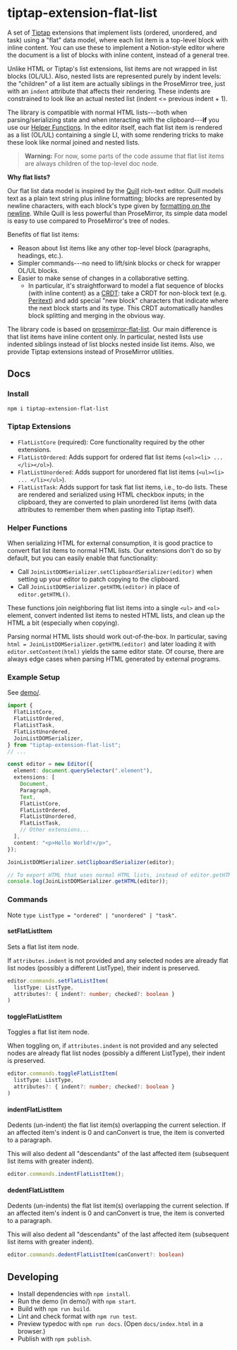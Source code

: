 # tiptap-extension-flat-list

A set of [Tiptap](https://tiptap.dev/) extensions that implement lists (ordered, unordered, and task) using a "flat" data model, where each list item is a top-level block with inline content. You can use these to implement a Notion-style editor where the document is a list of blocks with inline content, instead of a general tree.

Unlike HTML or Tiptap's list extensions, list items are not wrapped in list blocks (OL/UL). Also, nested lists are represented purely by indent levels: the "children" of a list item are actually siblings in the ProseMirror tree, just with an `indent` attribute that affects their rendering. These indents are constrained to look like an actual nested list (indent \<= previous indent + 1).

The library is compatible with normal HTML lists---both when parsing/serializing state and when interacting with the clipboard---**if** you use our [Helper Functions](#helper-functions). In the editor itself, each flat list item is rendered as a list (OL/UL) containing a single LI, with some rendering tricks to make these look like normal joined and nested lists.

> **Warning:** For now, some parts of the code assume that flat list items are always children of the top-level doc node. <!-- (counter plugin; join list serializer; dedent at-most-+1 fixer) -->

**Why flat lists?**

Our flat list data model is inspired by the [Quill](https://quilljs.com/) rich-text editor. Quill models text as a plain text string plus inline formatting; blocks are represented by newline characters, with each block's type given by [formatting on the newline](https://quilljs.com/docs/delta#line-formatting). While Quill is less powerful than ProseMirror, its simple data model is easy to use compared to ProseMirror's tree of nodes.

Benefits of flat list items:

- Reason about list items like any other top-level block (paragraphs, headings, etc.).
- Simpler commands---no need to lift/sink blocks or check for wrapper OL/UL blocks.
- Easier to make sense of changes in a collaborative setting.
  - In particular, it's straightforward to model a flat sequence of blocks (with inline content) as a [CRDT](https://crdt.tech/): take a CRDT for non-block text (e.g. [Peritext](https://www.inkandswitch.com/peritext/)) and add special "new block" characters that indicate where the next block starts and its type. This CRDT automatically handles block splitting and merging in the obvious way.

The library code is based on [prosemirror-flat-list](https://github.com/ocavue/prosemirror-flat-list). Our main difference is that list items have inline content only. In particular, nested lists use indented siblings instead of list blocks nested inside list items. Also, we provide Tiptap extensions instead of ProseMirror utilities.

## Docs

### Install

```bash
npm i tiptap-extension-flat-list
```

### Tiptap Extensions

- `FlatListCore` (required): Core functionality required by the other extensions.
- `FlatListOrdered`: Adds support for ordered flat list items (`<ol><li> ... </li></ol>`).
- `FlatListUnordered`: Adds support for unordered flat list items (`<ul><li> ... </li></ul>`).
- `FlatListTask`: Adds support for task flat list items, i.e., to-do lists. These are rendered and serialized using HTML checkbox inputs; in the clipboard, they are converted to plain unordered list items (with data attributes to remember them when pasting into Tiptap itself).

### Helper Functions

When serializing HTML for external consumption, it is good practice to convert flat list items to normal HTML lists. Our extensions don't do so by default, but you can easily enable that functionality:

- Call `JoinListDOMSerializer.setClipboardSerializer(editor)` when setting up your editor to patch copying to the clipboard.
- Call `JoinListDOMSerializer.getHTML(editor)` in place of `editor.getHTML()`.

These functions join neighboring flat list items into a single `<ul>` and `<ol>` element, convert indented list items to nested HTML lists, and clean up the HTML a bit (especially when copying).

Parsing normal HTML lists should work out-of-the-box. In particular, saving `html = JoinListDOMSerializer.getHTML(editor)` and later loading it with `editor.setContent(html)` yields the same editor state. Of course, there are always edge cases when parsing HTML generated by external programs.

### Example Setup

See [demo/](./demo/).

```ts
import {
  FlatListCore,
  FlatListOrdered,
  FlatListTask,
  FlatListUnordered,
  JoinListDOMSerializer,
} from "tiptap-extension-flat-list";
// ...

const editor = new Editor({
  element: document.querySelector(".element"),
  extensions: [
    Document,
    Paragraph,
    Text,
    FlatListCore,
    FlatListOrdered,
    FlatListUnordered,
    FlatListTask,
    // Other extensions...
  ],
  content: "<p>Hello World!</p>",
});

JoinListDOMSerializer.setClipboardSerializer(editor);

// To export HTML that uses normal HTML lists, instead of editor.getHTML(), call:
console.log(JoinListDOMSerializer.getHTML(editor));
```

### Commands

Note `type ListType = "ordered" | "unordered" | "task"`.

#### setFlatListItem

Sets a flat list item node.

If `attributes.indent` is not provided and any selected nodes are already flat list nodes
(possibly a different ListType), their indent is preserved.

```ts
editor.commands.setFlatListItem(
  listType: ListType,
  attributes?: { indent?: number; checked?: boolean }
)
```

#### toggleFlatListItem

Toggles a flat list item node.

When toggling on,
if `attributes.indent` is not provided and any selected nodes are already flat list nodes
(possibly a different ListType), their indent is preserved.

```ts
editor.commands.toggleFlatListItem(
  listType: ListType,
  attributes?: { indent?: number; checked?: boolean }
)
```

#### indentFlatListItem

Dedents (un-indent) the flat list item(s) overlapping the current selection.
If an affected item's indent is 0 and canConvert is true, the item is converted to a paragraph.

This will also dedent all "descendants" of the last affected item (subsequent list items with greater indent).

```ts
editor.commands.indentFlatListItem();
```

#### dedentFlatListItem

Dedents (un-indents) the flat list item(s) overlapping the current selection.
If an affected item's indent is 0 and canConvert is true, the item is converted to a paragraph.

This will also dedent all "descendants" of the last affected item (subsequent list items with greater indent).

```ts
editor.commands.dedentFlatListItem(canConvert?: boolean)
```

## Developing

- Install dependencies with `npm install`.
- Run the demo (in demo/) with `npm start`.
- Build with `npm run build`.
- Lint and check format with `npm run test`.
- Preview typedoc with `npm run docs`. (Open `docs/index.html` in a browser.)
- Publish with `npm publish`.
